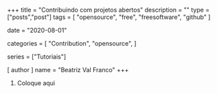 +++
title = "Contribuindo com projetos abertos"
description = ""
type = ["posts","post"]
tags = [
    "opensource",
    "free",
    "freesoftware",
    "github"
]

date = "2020-08-01"

categories = [
    "Contribution",
    "opensource",
]

series = ["Tutoriais"]

[ author ]
  name = "Beatriz Val Franco"
+++

1. Coloque aqui
